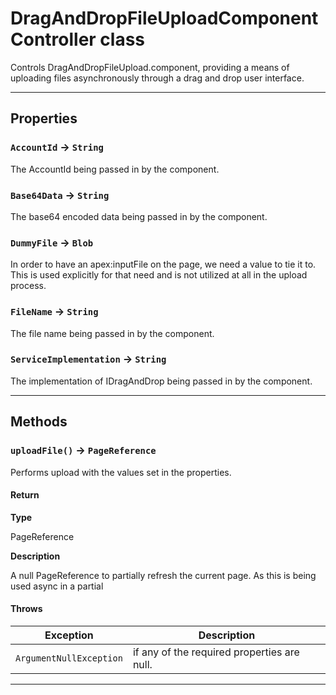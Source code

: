 # DragAndDropFileUploadComponentController class

Controls DragAndDropFileUpload.component, providing a means of uploading files asynchronously through a drag and drop user interface.

---
## Properties

### `AccountId` → `String`

The AccountId being passed in by the component.

### `Base64Data` → `String`

The base64 encoded data being passed in by the component.

### `DummyFile` → `Blob`

In order to have an apex:inputFile on the page, we need a value to tie it to. This is used explicitly for that need and is not utilized at all in the upload process.

### `FileName` → `String`

The file name being passed in by the component.

### `ServiceImplementation` → `String`

The implementation of IDragAndDrop being passed in by the component.

---
## Methods
### `uploadFile()` → `PageReference`

Performs upload with the values set in the properties.

#### Return

**Type**

PageReference

**Description**

A null PageReference to partially refresh the current page. As this is being used async in a partial

#### Throws
|Exception|Description|
|---------|-----------|
|`ArgumentNullException` |  if any of the required properties are null. |

---
